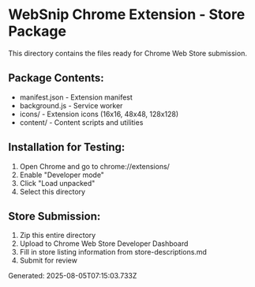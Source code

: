 # WebSnip Chrome Extension - Store Package

This directory contains the files ready for Chrome Web Store submission.

## Package Contents:
- manifest.json - Extension manifest
- background.js - Service worker
- icons/ - Extension icons (16x16, 48x48, 128x128)
- content/ - Content scripts and utilities

## Installation for Testing:
1. Open Chrome and go to chrome://extensions/
2. Enable "Developer mode"
3. Click "Load unpacked"
4. Select this directory

## Store Submission:
1. Zip this entire directory
2. Upload to Chrome Web Store Developer Dashboard
3. Fill in store listing information from store-descriptions.md
4. Submit for review

Generated: 2025-08-05T07:15:03.733Z
